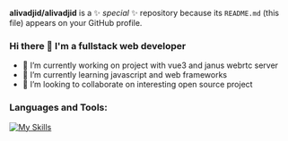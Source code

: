 **alivadjid/alivadjid** is a ✨ _special_ ✨ repository because its `README.md` (this file) appears on your GitHub profile.
### Hi there 👋 I'm a fullstack web developer

- 🔭 I’m currently working on project with vue3 and janus webrtc server
- 🌱 I’m currently learning javascript and web frameworks
- 👯 I’m looking to collaborate on interesting open source project 

### Languages and Tools:
[![My Skills](https://skillicons.dev/icons?i=js,html,css,git,vue,react,nuxt,sass,figma,vite,nodejs,ts,jest,ruby,nestjs,mongodb,postgres,gitlab,github,firebase,gcp,heroku,linux,vscode)](https://skillicons.dev)


<!--


- 🤔 I’m looking for help with ...
- 💬 Ask me about ...
- 📫 How to reach me: ...
- 😄 Pronouns: ...
- ⚡ Fun fact: ...
-->

